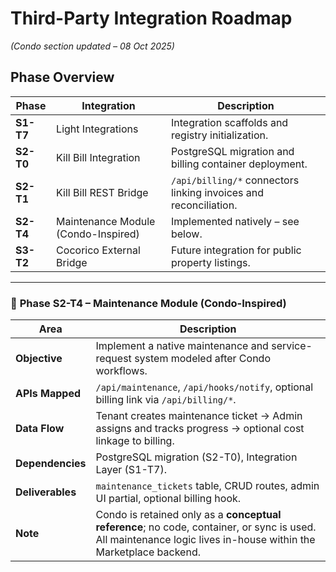 # Third-Party Integration Roadmap
*(Condo section updated – 08 Oct 2025)*

## Phase Overview

| Phase | Integration | Description |
|--------|--------------|--------------|
| **S1-T7** | Light Integrations | Integration scaffolds and registry initialization. |
| **S2-T0** | Kill Bill Integration | PostgreSQL migration and billing container deployment. |
| **S2-T1** | Kill Bill REST Bridge | `/api/billing/*` connectors linking invoices and reconciliation. |
| **S2-T4** | Maintenance Module (Condo-Inspired) | Implemented natively – see below. |
| **S3-T2** | Cocorico External Bridge | Future integration for public property listings. |

---

### 🔹 **Phase S2-T4 – Maintenance Module (Condo-Inspired)**
| Area | Description |
|------|--------------|
| **Objective** | Implement a native maintenance and service-request system modeled after Condo workflows. |
| **APIs Mapped** | `/api/maintenance`, `/api/hooks/notify`, optional billing link via `/api/billing/*`. |
| **Data Flow** | Tenant creates maintenance ticket → Admin assigns and tracks progress → optional cost linkage to billing. |
| **Dependencies** | PostgreSQL migration (S2-T0), Integration Layer (S1-T7). |
| **Deliverables** | `maintenance_tickets` table, CRUD routes, admin UI partial, optional billing hook. |
| **Note** | Condo is retained only as a **conceptual reference**; no code, container, or sync is used. All maintenance logic lives in-house within the Marketplace backend. |
